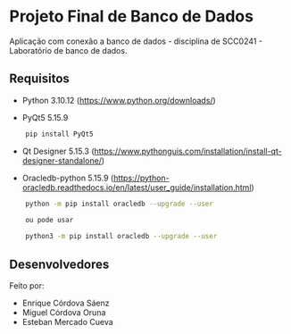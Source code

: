 # Projeto Final de Banco de Dados

Aplicação com conexão a banco de dados - disciplina de SCC0241 - Laboratório de banco de dados.

## Requisitos

- Python 3.10.12 (https://www.python.org/downloads/)

- PyQt5 5.15.9

```bash
    pip install PyQt5

```

- Qt Designer 5.15.3 (https://www.pythonguis.com/installation/install-qt-designer-standalone/)

- Oracledb-python 5.15.9 (https://python-oracledb.readthedocs.io/en/latest/user_guide/installation.html)

```bash
    python -m pip install oracledb --upgrade --user
    
    ou pode usar

    python3 -m pip install oracledb --upgrade --user
```

## Desenvolvedores

Feito por:

- Enrique Córdova Sáenz
- Miguel Córdova Oruna
- Esteban Mercado Cueva